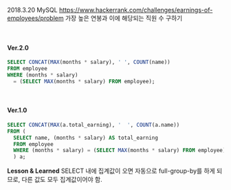 2018.3.20 MySQL
https://www.hackerrank.com/challenges/earnings-of-employees/problem
가장 높은 연봉과 이에 해당되는 직원 수 구하기

<br>

#### Ver.2.0
```sql
SELECT CONCAT(MAX(months * salary), ' ', COUNT(name))
FROM employee
WHERE (months * salary)
  = (SELECT MAX(months * salary) FROM employee);
```

<br>

#### Ver.1.0
```sql
SELECT CONCAT(MAX(a.total_earning), '  ', COUNT(a.name))
FROM (
  SELECT name, (months * salary) AS total_earning
  FROM employee
  WHERE (months * salary) = (SELECT MAX(months * salary) FROM employee)
  ) a;
```


__Lesson & Learned__
SELECT 내에 집계값이 오면 자동으로 full-group-by를 하게 되므로, 다른 값도 모두 집계값이어야 함.
